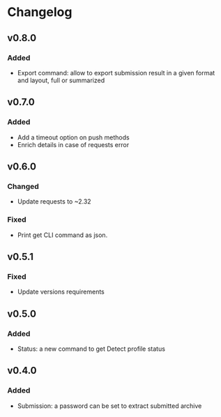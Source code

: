 # Changelog

## v0.8.0

### Added

* Export command: allow to export submission result in a given format and layout, full or summarized

## v0.7.0

### Added

* Add a timeout option on push methods
* Enrich details in case of requests error

## v0.6.0

### Changed

* Update requests to ~2.32

### Fixed

* Print get CLI command as json.

## v0.5.1

### Fixed

* Update versions requirements

## v0.5.0

### Added

* Status: a new command to get Detect profile status

## v0.4.0

### Added

* Submission: a password can be set to extract submitted archive
